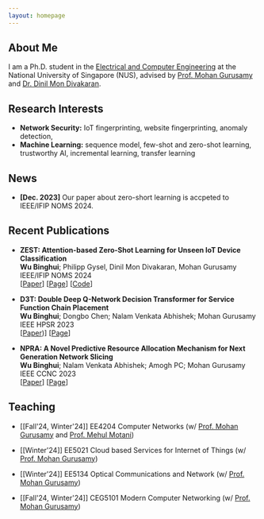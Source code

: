 ```yaml
---
layout: homepage
---
```


## About Me

I am a Ph.D. student in the [Electrical and Computer Engineering](https://cde.nus.edu.sg/ece/) at the National University of Singapore (NUS), advised by [Prof. Mohan Gurusamy](https://cde.nus.edu.sg/ece/staff/mohan-gurusamy/) and [Dr. Dinil Mon Divakaran](https://www.dinil.net/).

## Research Interests

- **Network Security:** IoT fingerprinting, website fingerprinting, anomaly detection, 
- **Machine Learning:** sequence model, few-shot and zero-shot learning, trustworthy AI, incremental learning, transfer learning

## News

- **[Dec. 2023]** Our paper about zero-short learning is accpeted to IEEE/IFIP NOMS 2024.


## Recent Publications

- **ZEST: Attention-based Zero-Shot Learning for Unseen IoT Device Classification**
  <br>
  **Wu Binghui**; Philipp Gysel, Dinil Mon Divakaran, Mohan Gurusamy
  <br>
  IEEE/IFIP NOMS 2024 
  <br>
  [[Paper](https://arxiv.org/pdf/2310.08036.pdf)]
  [[Page](https://arxiv.org/abs/2310.08036)]
  [[Code](https://github.com/Binghui99/ZEST)]



- **D3T: Double Deep Q-Network Decision Transformer for Service Function Chain Placement**
  <br>
  **Wu Binghui**; Dongbo Chen; Nalam Venkata Abhishek; Mohan Gurusamy
  <br>
  IEEE HPSR 2023 
  <br>
  [[Paper](https://ieeexplore.ieee.org/abstract/document/10147969))]
  [[Page](https://ieeexplore.ieee.org/abstract/document/10147969)]

- **NPRA: A Novel Predictive Resource Allocation Mechanism for Next Generation Network Slicing**
  <br>
  **Wu Binghui**; Nalam Venkata Abhishek; Amogh PC; Mohan Gurusamy
  <br>
  IEEE CCNC 2023 
  <br>
  [[Paper](https://ieeexplore.ieee.org/abstract/document/10060670)]
  [[Page](https://ieeexplore.ieee.org/abstract/document/10060670)]



## Teaching

- [[Fall'24, Winter'24]] EE4204 Computer Networks (w/ [Prof. Mohan Gurusamy](https://cde.nus.edu.sg/ece/staff/mohan-gurusamy/) and [Prof. Mehul Motani](https://cde.nus.edu.sg/ece/staff/mehul-motani/))

- [[Winter'24]] 
EE5021 Cloud based Services for Internet of Things (w/ [Prof. Mohan Gurusamy](https://cde.nus.edu.sg/ece/staff/mohan-gurusamy/))

- [[Winter'24]] EE5134 Optical Communications and Network (w/ [Prof. Mohan Gurusamy](https://cde.nus.edu.sg/ece/staff/mohan-gurusamy/))

- [[Fall'24, Winter'24]] 
CEG5101 Modern Computer Networking (w/ [Prof. Mohan Gurusamy](https://cde.nus.edu.sg/ece/staff/mohan-gurusamy/))


